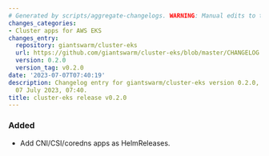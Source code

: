 ```yaml
---
# Generated by scripts/aggregate-changelogs. WARNING: Manual edits to this files will be overwritten.
changes_categories:
- Cluster apps for AWS EKS
changes_entry:
  repository: giantswarm/cluster-eks
  url: https://github.com/giantswarm/cluster-eks/blob/master/CHANGELOG.md#020---2023-07-07
  version: 0.2.0
  version_tag: v0.2.0
date: '2023-07-07T07:40:19'
description: Changelog entry for giantswarm/cluster-eks version 0.2.0, published on
  07 July 2023, 07:40.
title: cluster-eks release v0.2.0
---
```


### Added
- Add CNI/CSI/coredns apps as HelmReleases.
